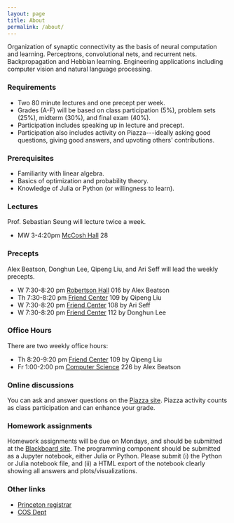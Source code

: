 ```yaml
---
layout: page
title: About
permalink: /about/
---
```


Organization of synaptic connectivity as the basis of neural
computation and learning. Perceptrons, convolutional nets, and
recurrent nets. Backpropagation and Hebbian learning. Engineering
applications including computer vision and natural language
processing.

### Requirements
  - Two 80 minute lectures and one precept per week.  
  - Grades (A-F) will be based on class participation (5%), problem sets (25%), midterm (30%), and final exam (40%).
  - Participation includes speaking up in lecture and precept.
  - Participation also includes activity on Piazza---ideally asking good questions, giving good answers, and upvoting others' contributions.

### Prerequisites
  - Familiarity with linear algebra.
  - Basics of optimization and probability theory.
  - Knowledge of Julia or Python (or willingness to learn).

### Lectures
Prof. Sebastian Seung will lecture twice a week.

- MW 3-4:20pm [McCosh Hall][mccosh-hall] 28

### Precepts
Alex Beatson, Donghun Lee, Qipeng Liu, and Ari Seff will lead the weekly precepts.

- W	7:30-8:20 pm [Robertson Hall][robertson-hall]	016  	by Alex Beatson
- Th 	7:30-8:20 pm [Friend Center][friend-center]   	109  	by Qipeng Liu
- W	7:30-8:20 pm [Friend Center][friend-center]   	108  	by Ari Seff
- W	7:30-8:20 pm [Friend Center][friend-center]	112	by Donghun Lee

### Office Hours
There are two weekly office hours:

- Th 	8:20-9:20 pm [Friend Center][friend-center]   	109  	by Qipeng Liu
- Fr 	1:00-2:00 pm [Computer Science][computer-science]   	226  	by Alex Beatson

### Online discussions
You can ask and answer questions on the [Piazza site](https://piazza.com/princeton/spring2017/cos495/home).  Piazza activity counts as class participation and can enhance your grade.

### Homework assignments
Homework assignments will be due on Mondays, and should be submitted at the [Blackboard site](https://blackboard.princeton.edu/webapps/blackboard/execute/announcement?method=search&context=course&course_id=_3632370_1&handle=cp_announcements&mode=cpview).  The programming component should be submitted as a Jupyter notebook, either Julia or Python. Please submit (i) the Python or Julia notebook file, and (ii) a HTML export of the notebook clearly showing all answers and plots/visualizations.

### Other links
- [Princeton registrar](https://registrar.princeton.edu/course-offerings/course_details.xml?courseid=002084&term=1174)
- [COS Dept](http://www.cs.princeton.edu/courses/archive/spring17/cos495/)

[mccosh-hall]: https://goo.gl/maps/r1ryZ7EKZrD2
[friend-center]: https://goo.gl/maps/FbGwEnmNAnC2
[computer-science]: https://goo.gl/maps/23Nw4ktSwZQ2
[robertson-hall]: https://goo.gl/maps/vNgBtF8Qpn62

